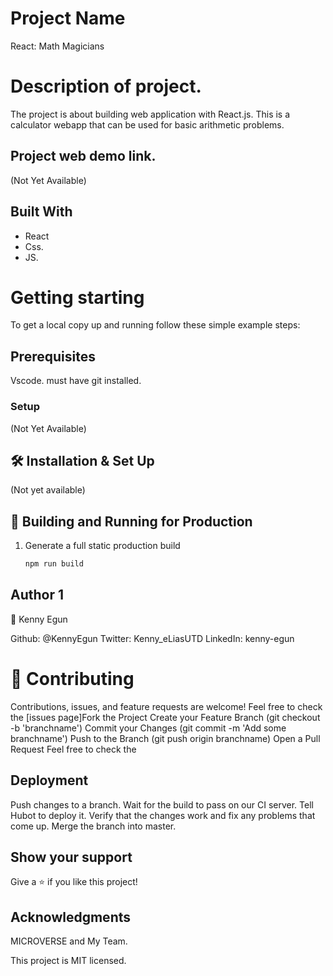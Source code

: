 # Project Name 
React: Math Magicians

# Description of project.
The project is about building web application with React.js. This is a calculator webapp that can be used for basic arithmetic problems.


## Project web demo link.
(Not Yet Available)

## Built With 
- React
- Css. 
- JS.

# Getting starting 
To get a local copy up and running follow these simple example steps:

## Prerequisites
 Vscode. 
 must have git installed.

### Setup
(Not Yet Available)

## 🛠 Installation & Set Up
(Not yet available)

## 🚀 Building and Running for Production

1. Generate a full static production build

   ```sh
   npm run build

## Author 1
👤 Kenny Egun

Github: @KennyEgun
Twitter: Kenny_eLiasUTD
LinkedIn: kenny-egun

# 🤝 Contributing
 Contributions, issues, and feature requests are welcome! Feel free to check the [issues page]Fork the Project Create your Feature Branch (git checkout -b 'branchname') Commit your Changes (git commit -m 'Add some branchname') Push to the Branch (git push origin branchname) Open a Pull Request Feel free to check the

 ## Deployment
  Push changes to a branch. Wait for the build to pass on our CI server. Tell Hubot to deploy it. Verify that the changes work and fix any problems that come up. Merge the branch into master.

## Show your support 
Give a ⭐️ if you like this project!

## Acknowledgments 
MICROVERSE and My Team.

This project is MIT licensed.
